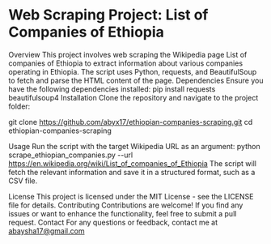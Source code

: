 # Web Scraping Project: List of Companies of Ethiopia
Overview
This project involves web scraping the Wikipedia page List of companies of Ethiopia to extract information about various companies operating in Ethiopia. The script uses Python, requests, and BeautifulSoup to fetch and parse the HTML content of the page.
Dependencies
Ensure you have the following dependencies installed:
pip install requests beautifulsoup4 
Installation
Clone the repository and navigate to the project folder:

git clone https://github.com/abyx17/ethiopian-companies-scraping.git cd ethiopian-companies-scraping 

Usage
Run the script with the target Wikipedia URL as an argument:
python scrape_ethiopian_companies.py --url https://en.wikipedia.org/wiki/List_of_companies_of_Ethiopia 
The script will fetch the relevant information and save it in a structured format, such as a CSV file.

License
This project is licensed under the MIT License - see the LICENSE file for details.
Contributing
Contributions are welcome! If you find any issues or want to enhance the functionality, feel free to submit a pull request.
Contact
For any questions or feedback, contact me at abaysha17@gmail.com
